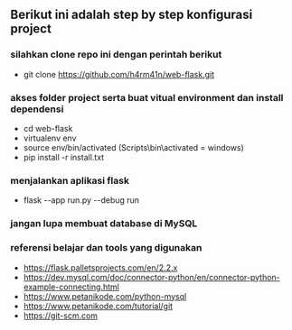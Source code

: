 ## Berikut ini adalah step by step konfigurasi project

### silahkan clone repo ini dengan perintah berikut
- git clone https://github.com/h4rm41n/web-flask.git

### akses folder project serta buat vitual environment dan install dependensi
- cd web-flask
- virtualenv env
- source env/bin/activated (Scripts\bin\activated = windows)
- pip install -r install.txt

### menjalankan aplikasi flask
- flask --app run.py --debug run

### jangan lupa membuat database di MySQL

### referensi belajar dan tools yang digunakan
- https://flask.palletsprojects.com/en/2.2.x
- https://dev.mysql.com/doc/connector-python/en/connector-python-example-connecting.html
- https://www.petanikode.com/python-mysql
- https://www.petanikode.com/tutorial/git
- https://git-scm.com